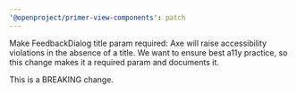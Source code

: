 ```yaml
---
'@openproject/primer-view-components': patch
---
```


Make FeedbackDialog title param required: Axe will raise accessibility violations in the absence of a title. We want to ensure best a11y practice, so this change makes it a required param and documents it.

This is a BREAKING change.
